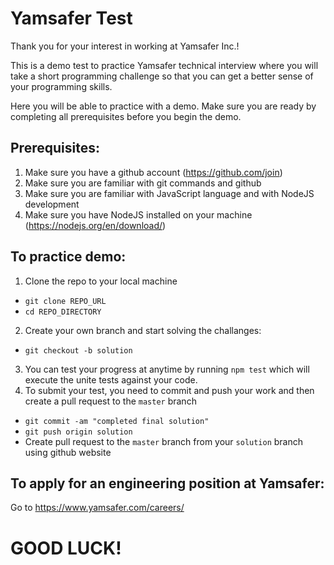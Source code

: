 # Yamsafer Test
Thank you for your interest in working at Yamsafer Inc.!

This is a demo test to practice Yamsafer technical interview where you will take a short programming challenge so that you can get a better sense of your programming skills.

Here you will be able to practice with a demo. Make sure you are ready by completing all prerequisites before you begin the demo.

## Prerequisites:
1. Make sure you have a github account (https://github.com/join)
2. Make sure you are familiar with git commands and github
3. Make sure you are familiar with JavaScript language and with NodeJS development
4. Make sure you have NodeJS installed on your machine (https://nodejs.org/en/download/)


## To practice demo:
1. Clone the repo to your local machine
- `git clone REPO_URL`
- `cd REPO_DIRECTORY`
2. Create your own branch and start solving the challanges:
- `git checkout -b solution`
3. You can test your progress at anytime by running `npm test` which will execute the unite tests against your code.
4. To submit your test, you need to commit and push your work and then create a pull request to the `master` branch
- `git commit -am "completed final solution"`
- `git push origin solution`
- Create pull request to the `master` branch from your `solution` branch using github website

## To apply for an engineering position at Yamsafer:
Go to https://www.yamsafer.com/careers/

# GOOD LUCK!

